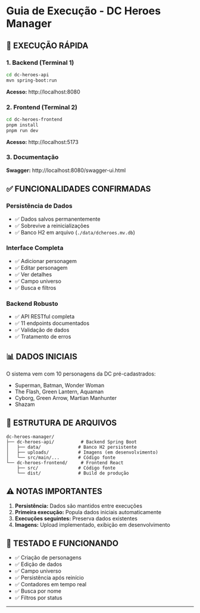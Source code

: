 # Guia de Execução - DC Heroes Manager

## 🚀 **EXECUÇÃO RÁPIDA**

### **1. Backend (Terminal 1)**
```bash
cd dc-heroes-api
mvn spring-boot:run
```
**Acesso:** http://localhost:8080

### **2. Frontend (Terminal 2)**
```bash
cd dc-heroes-frontend
pnpm install
pnpm run dev
```
**Acesso:** http://localhost:5173

### **3. Documentação**
**Swagger:** http://localhost:8080/swagger-ui.html

## ✅ **FUNCIONALIDADES CONFIRMADAS**

### **Persistência de Dados**
- ✅ Dados salvos permanentemente
- ✅ Sobrevive a reinicializações
- ✅ Banco H2 em arquivo (`./data/dcheroes.mv.db`)

### **Interface Completa**
- ✅ Adicionar personagem
- ✅ Editar personagem
- ✅ Ver detalhes
- ✅ Campo universo
- ✅ Busca e filtros

### **Backend Robusto**
- ✅ API RESTful completa
- ✅ 11 endpoints documentados
- ✅ Validação de dados
- ✅ Tratamento de erros

## 📊 **DADOS INICIAIS**

O sistema vem com 10 personagens da DC pré-cadastrados:
- Superman, Batman, Wonder Woman
- The Flash, Green Lantern, Aquaman
- Cyborg, Green Arrow, Martian Manhunter
- Shazam

## 🔧 **ESTRUTURA DE ARQUIVOS**

```
dc-heroes-manager/
├── dc-heroes-api/          # Backend Spring Boot
│   ├── data/              # Banco H2 persistente
│   ├── uploads/           # Imagens (em desenvolvimento)
│   └── src/main/...       # Código fonte
└── dc-heroes-frontend/     # Frontend React
    ├── src/               # Código fonte
    └── dist/              # Build de produção
```

## ⚠️ **NOTAS IMPORTANTES**

1. **Persistência:** Dados são mantidos entre execuções
2. **Primeira execução:** Popula dados iniciais automaticamente
3. **Execuções seguintes:** Preserva dados existentes
4. **Imagens:** Upload implementado, exibição em desenvolvimento

## 🎯 **TESTADO E FUNCIONANDO**

- ✅ Criação de personagens
- ✅ Edição de dados
- ✅ Campo universo
- ✅ Persistência após reinício
- ✅ Contadores em tempo real
- ✅ Busca por nome
- ✅ Filtros por status

---

